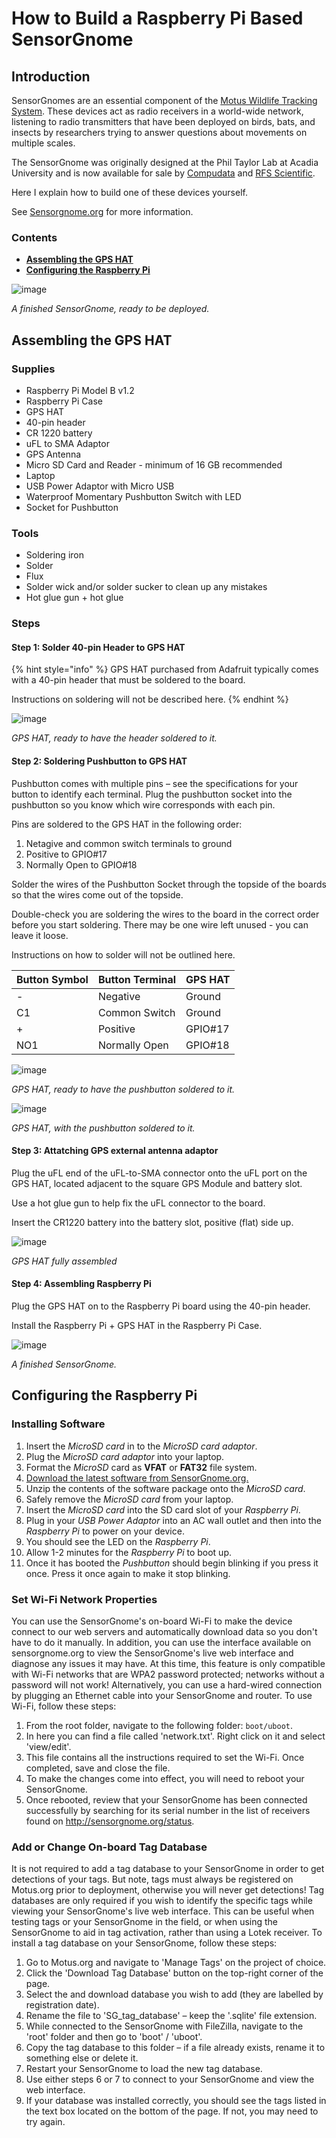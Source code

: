 # How to Build a Raspberry Pi Based SensorGnome

## Introduction

SensorGnomes are an essential component of the [Motus Wildlife Tracking
System](https://motus.org/). These devices act as radio receivers in a
world-wide network, listening to radio transmitters that have been
deployed on birds, bats, and insects by researchers trying to answer
questions about movements on multiple scales.

The SensorGnome was originally designed at the Phil Taylor Lab at Acadia
University and is now available for sale by
[Compudata](https://compudata.ca/sensorgnome/) and [RFS
Scientific](https://www.rfsscientific.com/).

Here I explain how to build one of these devices yourself.

See [Sensorgnome.org](https://sensorgnome.org/) for more information.

### Contents
  - **[Assembling the GPS HAT](#assembling-the-gps-hat)**
  - **[Configuring the Raspberry Pi](#configuring-the-raspberry-pi)**


![image](.gitbook/assets/finished_sg.jpg)

*A finished SensorGnome, ready to be deployed.*

## Assembling the GPS HAT

### Supplies

 -   Raspberry Pi Model B v1.2
 -   Raspberry Pi Case
 -   GPS HAT
 -   40-pin header
 -   CR 1220 battery
 -   uFL to SMA Adaptor
 -   GPS Antenna
 -   Micro SD Card and Reader - minimum of 16 GB recommended
 -   Laptop
 -   USB Power Adaptor with Micro USB
 -   Waterproof Momentary Pushbutton Switch with LED
 -   Socket for Pushbutton

### Tools

 -   Soldering iron
 -   Solder
 -   Flux
 -   Solder wick and/or solder sucker to clean up any mistakes
 -   Hot glue gun + hot glue

### Steps

#### Step 1: Solder 40-pin Header to GPS HAT

{% hint style="info" %}
GPS HAT purchased from Adafruit typically comes with a 40-pin header
that must be soldered to the board.

Instructions on soldering will not be described here.
{% endhint %}


![image](.gitbook/assets/gps_hat_unsoldered.jpg)

*GPS HAT, ready to have the header soldered to it.*


#### Step 2: Soldering Pushbutton to GPS HAT

Pushbutton comes with multiple pins – see the specifications for your
button to identify each terminal. Plug the pushbutton socket into the
pushbutton so you know which wire corresponds with each pin.

Pins are soldered to the GPS HAT in the following order:

1.  Netagive and common switch terminals to ground
2.  Positive to GPIO\#17
3.  Normally Open to GPIO\#18

Solder the wires of the Pushbutton Socket through the topside of the
boards so that the wires come out of the topside.


Double-check you are soldering the wires to the board in the correct
order before you start soldering. There may be one wire left unused -
you can leave it loose.

Instructions on how to solder will not be outlined here.

  | Button Symbol | Button Terminal | GPS HAT |
  |-|-|-|
  -      |        Negative        |   Ground
  C1     |        Common Switch   |   Ground
  +      |        Positive        |   GPIO\#17
  NO1    |        Normally Open   |   GPIO\#18

![image](.gitbook/assets/pushbutton_unsoldered.jpg)

*GPS HAT, ready to have the pushbutton soldered to it.*

![image](.gitbook/assets/pushbutton_soldered.jpg)

*GPS HAT, with the pushbutton soldered to it.*


#### Step 3: Attatching GPS external antenna adaptor


Plug the uFL end of the uFL-to-SMA connector onto the uFL port on the
GPS HAT, located adjacent to the square GPS Module and battery slot.

Use a hot glue gun to help fix the uFL connector to the board.

Insert the CR1220 battery into the battery slot, positive (flat) side
up.

![image](.gitbook/assets/gps_hat_assembled.jpg)

*GPS HAT fully assembled*

#### Step 4: Assembling Raspberry Pi

Plug the GPS HAT on to the Raspberry Pi board using the 40-pin header.

Install the Raspberry Pi + GPS HAT in the Raspberry Pi Case.

![image](.gitbook/assets/finished_sg.jpg)

*A finished SensorGnome.*


## Configuring the Raspberry Pi

### Installing Software

1.  Insert the *MicroSD card* in to the *MicroSD card adaptor*.
2.  Plug the *MicroSD card adaptor* into your laptop.
3.  Format the *MicroSD* card as **VFAT** or **FAT32** file system.
4.  [Download the latest software from
    SensorGnome.org.](https://public.sensorgnome.org/Raspberry_Pi_SensorGnome/)
5.  Unzip the contents of the software package onto the *MicroSD card*.
6.  Safely remove the *MicroSD card* from your laptop.
7.  Insert the *MicroSD card* into the SD card slot of your *Raspberry
    Pi*.
8.  Plug in your *USB Power Adaptor* into an AC wall outlet and then
    into the *Raspberry Pi* to power on your device.
9.  You should see the LED on the *Raspberry Pi*.
10. Allow 1-2 minutes for the *Raspberry Pi* to boot up.
11. Once it has booted the *Pushbutton* should begin blinking if you
    press it once. Press it once again to make it stop blinking.

###  Set Wi-Fi Network Properties

You can use the SensorGnome's on-board Wi-Fi to make the device connect
to our web servers and automatically download data so you don't have to
do it manually. In addition, you can use the interface available on
sensorgnome.org to view the SensorGnome's live web interface and
diagnose any issues it may have. At this time, this feature is only
compatible with Wi-Fi networks that are WPA2 password protected;
networks without a password will not work! Alternatively, you can use a
hard-wired connection by plugging an Ethernet cable into your
SensorGnome and router. To use Wi-Fi, follow these steps:

1.  From the root folder, navigate to the following folder:
    `boot/uboot`.
2.  In here you can find a file called 'network.txt'. Right click on it
    and select 'view/edit'.
3.  This file contains all the instructions required to set the Wi-Fi.
    Once completed, save and close the file.
4.  To make the changes come into effect, you will need to reboot your
    SensorGnome.
5.  Once rebooted, review that your SensorGnome has been connected
    successfully by searching for its serial number in the list of
    receivers found on <http://sensorgnome.org/status>.

### Add or Change On-board Tag Database

It is not required to add a tag database to your SensorGnome in order to
get detections of your tags. But note, tags must always be registered on
Motus.org prior to deployment, otherwise you will never get detections!
Tag databases are only required if you wish to identify the specific
tags while viewing your SensorGnome's live web interface. This can be
useful when testing tags or your SensorGnome in the field, or when using
the SensorGnome to aid in tag activation, rather than using a Lotek
receiver. To install a tag database on your SensorGnome, follow these
steps:

1.  Go to Motus.org and navigate to 'Manage Tags' on the project of
    choice.
2.  Click the 'Download Tag Database' button on the top-right corner of
    the page.
3.  Select the and download database you wish to add (they are labelled
    by registration date).
4.  Rename the file to 'SG\_tag\_database' – keep the '.sqlite' file
    extension.
5.  While connected to the SensorGnome with FileZilla, navigate to the
    'root' folder and then go to 'boot' / 'uboot'.
6.  Copy the tag database to this folder – if a file already exists,
    rename it to something else or delete it.
7.  Restart your SensorGnome to load the new tag database.
8.  Use either steps 6 or 7 to connect to your SensorGnome and view the
    web interface.
9.  If your database was installed correctly, you should see the tags
    listed in the text box located on the bottom of the page. If not,
    you may need to try again.
